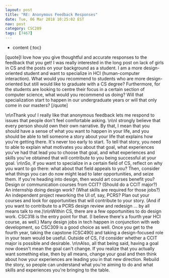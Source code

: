 ```yaml
---
layout: post
title: "RE: Anonymous Feedback Responses"
date: Tue, 06 Mar 2018 10:25:02 EST
nav: post
category: CSC209
tags: [7467]
---
```


* content
{:toc}

[quote]I love how you give thoughtful and accurate responses to the feedback that you get! I was really interested in the long post on lack of girls in CS and the posts on your background as a student. I am a more design-oriented student and want to specialize in HCI (human-computer interaction). What would you recommend to students who are more design-oriented but still would like to graduate with a CS degree? Furthermore, for the students are looking to centre their focus in a certain section of computer science, what would you recommend us doing? Will that specialization start to happen in our undergraduate years or will that only come in our masters? [/quote]
<!-- more -->
<p>\n\nThank you! I really like that anonymous feedback lets me respond to issues that people don't feel comfortable asking. \n\nI strongly believe that every person should own their own narrative. By that, I mean that you should have a sense of what you want to happen in your life, and you should be able to tell someone a story about your life that explains how you're getting there. It's never too early to start. To tell that story, you need to able to explain what motivates you about that goal, what experiences you've had that lead you to choose that goal, and what experiences and skills you've obtained that will contribute to you being successful at your goal.  \n\nSo, if you want to specialize in a certain field of CS, reflect on why you want to go there: what about that field appeals to you? Then, consider what things you can do now might lead to later opportunities, and seize them. If you're heading into design, then would art courses benefit you? Design or communication courses from CCIT?  (Should do a CCIT major?) An internship doing design work? (What skills are required for those jobs?) An independent project reworking the UI of, say, PCRS? Plan out your courses and look for opportunities that will contribute to your story. (And if you want to contribute to a PCRS design review and redesign ... by all means talk to me.)\n\nWithin CS, there are a few opportunities to do design work. CSC318 is the entry point for that. (I believe there's a fourth year HCI course, as well.) Many design jobs in tech happen in conjunction with web development, so CSC309 is a good choice as well. Once you get to the fourth year, taking the capstone (CSC490) and taking a design-focused role in your team would be useful. Outside of CS, I'd consider whether a CCIT major is possible and desirable.  \n\nAlso, all that being said, having a goal now doesn't mean the goal can't change. If you realize that you actually want something else, then by all means, change your goal and then think about how your experiences are leading you in that new direction. Rebuild the story, so people can understand what you're aiming to do and what skills and experiences you're bringing to the table.</p>
